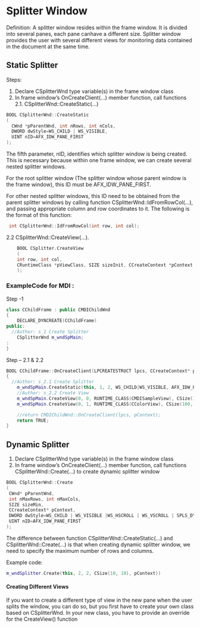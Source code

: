 # Splitter Window

Definition: A splitter window resides within the frame window. It is divided into several panes, each pane canhave a different size. Splitter window provides the user with several different views for monitoring
data contained in the document at the same time.

## Static Splitter

Steps:

1. Declare CSplitterWnd type variable(s) in the frame window class
2. In frame window’s OnCreateClient(…) member function, call functions
   2.1. CSplitterWnd::CreateStatic(…)

```cpp
BOOL CSplitterWnd::CreateStatic
(
  CWnd *pParentWnd, int nRows, int nCols,
  DWORD dwStyle=WS_CHILD | WS_VISIBLE,
  UINT nID=AFX_IDW_PANE_FIRST
);
```

The fifth parameter, nID, identifies which splitter window is being created. This is necessary because
within one frame window, we can create several nested splitter windows.

For the root splitter window (The splitter window whose parent window is the frame window), this ID must be AFX_IDW_PANE_FIRST.

For other nested splitter windows, this ID need to be obtained from the parent splitter windows by calling
function CSplitterWnd::IdFromRowCol(…), and passing appropriate column and row coordinates to it. The
following is the format of this function:

```cpp
 int CSplitterWnd::IdFromRowCol(int row, int col);
```

2.2 CSplitterWnd::CreateView(…).

```cpp
	BOOL CSplitter.CreateView
	(
	int row, int col,
	CRuntimeClass *pViewClass, SIZE sizeInit, CCreateContext *pContext
	);
```

### ExampleCode for MDI :

Step -1

```cpp
class CChildFrame : public CMDIChildWnd
{
	DECLARE_DYNCREATE(CChildFrame)
public:
  //Author: s_1 Create Splitter
	CSplitterWnd m_wndSpMain;
:
}
```

Step – 2.1 & 2.2

```cpp
BOOL CChildFrame::OnCreateClient(LPCREATESTRUCT lpcs, CCreateContext* pContext)
{
  //Author: s_2.1 Create Splitter
	m_wndSpMain.CreateStatic(this, 1, 2, WS_CHILD|WS_VISIBLE, AFX_IDW_PANE_FIRST);
	//Author: s_2.2 Create View
	m_wndSpMain.CreateView(0, 0, RUNTIME_CLASS(CMDISampleView), CSize(100, 100), pContext);
	m_wndSpMain.CreateView(0, 1, RUNTIME_CLASS(CColorView), CSize(100, 100), pContext);

	//return CMDIChildWnd::OnCreateClient(lpcs, pContext);
	return TRUE;
}
```

## Dynamic Splitter

1. Declare CSplitterWnd type variable(s) in the frame window class
2. In frame window’s OnCreateClient(…) member function, call functions CSplitterWnd::Create(…) to create dynamic splitter window

```cpp
BOOL CSplitterWnd::Create
(
 CWnd* pParentWnd,
 int nMaxRows, int nMaxCols,
 SIZE sizeMin,
 CCreateContext* pContext,
 DWORD dwStyle=WS_CHILD | WS_VISIBLE |WS_HSCROLL | WS_VSCROLL | SPLS_DYNAMIC_SPLIT,
 UINT nID=AFX_IDW_PANE_FIRST
);
```

The difference between function CSplitterWnd::CreateStatic(…) and CSplitterWnd::Create(…)
is that when creating dynamic splitter window, we need to specify the maximum number of rows and columns.

Example code:

```cpp
m_wndSplitter.Create(this, 2, 2, CSize(10, 10), pContext))
```

#### Creating Different Views

If you want to create a different type of view in the new pane when the user splits the window, you can do so, but you first have to create your own class based on CSplitterWnd. In your new class, you have to provide an override for the CreateView() function
